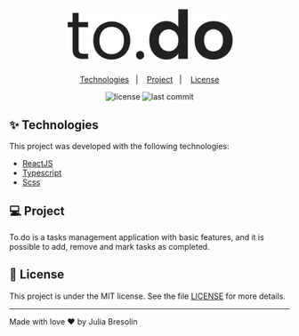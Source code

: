 <h1 align="center">
<img src="./.docs/logo.png" width="300"/>
</h1>

<p align="center">
  <a href="#-technologies">Technologies</a>&nbsp;&nbsp;&nbsp;|&nbsp;&nbsp;&nbsp;
  <a href="#-project">Project</a>&nbsp;&nbsp;&nbsp;|&nbsp;&nbsp;&nbsp;
  <a href="#-license">License</a>
</p>

<p align="center">
  <img alt="license" src="https://img.shields.io/github/license/jbresolinn/to.do?color=%23212121">

  <img src="https://img.shields.io/github/last-commit/jbresolinn/to.do?color=%23212121" alt="last commit" />
</p>

## ✨ Technologies

This project was developed with the following technologies:

- [ReactJS](https://github.com/facebook/react)
- [Typescript](https://github.com/microsoft/TypeScript)
- [Scss](https://github.com/sass/sass)

## 💻 Project

To.do is a tasks management application with basic features, and it is possible to add, remove and mark tasks as completed.

## 📄 License

This project is under the MIT license. See the file [LICENSE](LICENSE.md) for more details.

---

Made with love ♥ by Julia Bresolin